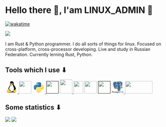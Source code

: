 <h1> Hello there 👋️, I'am LINUX_ADMIN 🐧️ </h1>

[![wakatime](https://wakatime.com/badge/user/25c0df50-76d7-49f8-be81-4701ecbb6d2a.svg)](https://wakatime.com/@25c0df50-76d7-49f8-be81-4701ecbb6d2a)

<img src="https://i1.wp.com/www.linuxlinks.com/wp-content/uploads/2020/01/RPI4-Memory.png?resize=750%2C266&ssl=1"/>

I am Rust & Python programmer. I do all sorts of things for linux. Focused on cross-platform, cross-processor developing. Live and study in Russian Federation. Currently lerning Rust, Python.
<h2> Tools which I use ⬇ </h2>
<a href="https://www.linux.org/" target="_blank"> <img src="https://raw.githubusercontent.com/devicons/devicon/master/icons/linux/linux-original.svg" alt="linux" width="40" height="40"/> </a>
<a href="https://code.visualstudio.com/"><img src="https://user-images.githubusercontent.com/73735838/129029682-4e9ee7c9-f66f-4e0e-91d0-46f7d421c938.png" width="40" height="40"/></a>
<a href="https://www.python.org" target="_blank"> <img src="https://raw.githubusercontent.com/devicons/devicon/master/icons/python/python-original.svg" alt="python" width="40" height="40"/> </a>
<a href=""><img src="https://res.cloudinary.com/practicaldev/image/fetch/s--3EpJxNRW--/c_fill,f_auto,fl_progressive,h_320,q_auto,w_320/https://dev-to-uploads.s3.amazonaws.com/uploads/user/profile_image/340796/d0a22d7c-a1d9-4cba-bc1d-fdaeec0f8fa4.png" width="40" height="40"/></a>
<a href="https://www.gnu.org/software/bash/"><img src="https://orion42.net/wp-content/uploads/2019/10/full_colored_dark_green42.png" width="40" height="45"/>
<a href="https://www.raspberrypi.org/"><img src="https://www.raspberrypi.org/app/uploads/2018/03/RPi-Logo-Reg-SCREEN.png" width="31" height="40"/></a>
<a href="https://www.espressif.com/en/products/socs/esp32"><img src="https://cdn.iconscout.com/icon/free/png-512/espressif-2752195-2285012.png" width="40" height="40"></a>
<a href=""><img src="https://user-images.githubusercontent.com/73735838/129030975-0d30245b-b5b0-48cc-b7aa-ef5505f5c50d.png" width="40" height="40"/></a>
<a href="https://www.postgresql.org" target="_blank"> <img src="https://raw.githubusercontent.com/devicons/devicon/master/icons/postgresql/postgresql-original-wordmark.svg" alt="postgresql" width="40" height="40"/> </a>
<a href="https://www.sqlite.org/index.html"><img src="https://user-images.githubusercontent.com/73735838/129028847-90730996-7bda-4c33-82b5-ccee85446334.png" width="88" height="40"/></a>
<h2>Some statistics ⬇</h2>
<img src="https://github-readme-stats.vercel.app/api/?username=linux-admin0001&show_icons=true&title_color=fff&icon_color=79ff97&text_color=9f9f9f&bg_color=151515"/>
  
<img src="https://github-profile-trophy.vercel.app/?username=linux-admin0001&row=1&theme=gruvbox"/>
